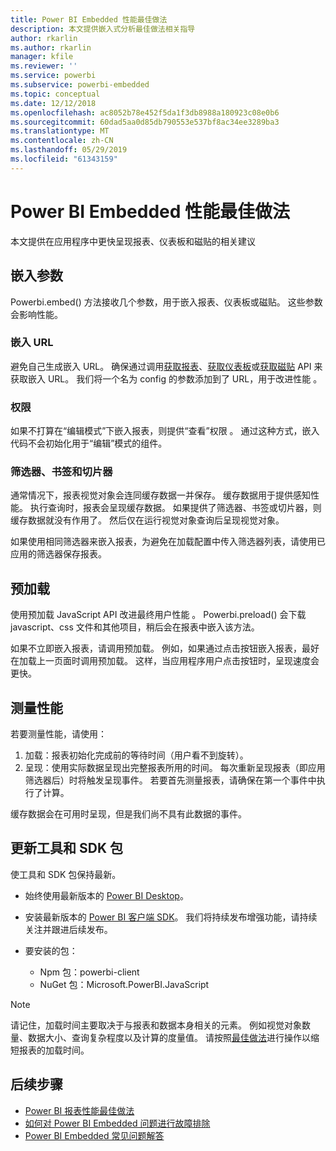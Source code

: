 ```yaml
---
title: Power BI Embedded 性能最佳做法
description: 本文提供嵌入式分析最佳做法相关指导
author: rkarlin
ms.author: rkarlin
manager: kfile
ms.reviewer: ''
ms.service: powerbi
ms.subservice: powerbi-embedded
ms.topic: conceptual
ms.date: 12/12/2018
ms.openlocfilehash: ac8052b78e452f5da1f3db8988a180923c08e0b6
ms.sourcegitcommit: 60dad5aa0d85db790553e537bf8ac34ee3289ba3
ms.translationtype: MT
ms.contentlocale: zh-CN
ms.lasthandoff: 05/29/2019
ms.locfileid: "61343159"
---
```

# <a name="power-bi-embedded-performance-best-practices"></a>Power BI Embedded 性能最佳做法

本文提供在应用程序中更快呈现报表、仪表板和磁贴的相关建议

## <a name="embed-parameters"></a>嵌入参数

Powerbi.embed() 方法接收几个参数，用于嵌入报表、仪表板或磁贴。 这些参数会影响性能。

### <a name="embed-url"></a>嵌入 URL

避免自己生成嵌入 URL。 确保通过调用[获取报表](/rest/api/power-bi/reports/getreportsingroup)、[获取仪表板](/rest/api/power-bi/dashboards/getdashboardsingroup)或[获取磁贴](/rest/api/power-bi/dashboards/gettilesingroup) API 来获取嵌入 URL。 我们将一个名为 config 的参数添加到了 URL，用于改进性能  。

### <a name="permissions"></a>权限

如果不打算在“编辑模式”下嵌入报表，则提供“查看”权限   。 通过这种方式，嵌入代码不会初始化用于“编辑”模式的组件。

### <a name="filters-bookmarks-and-slicers"></a>筛选器、书签和切片器

通常情况下，报表视觉对象会连同缓存数据一并保存。 缓存数据用于提供感知性能。 执行查询时，报表会呈现缓存数据。 如果提供了筛选器、书签或切片器，则缓存数据就没有作用了。 然后仅在运行视觉对象查询后呈现视觉对象。

如果使用相同筛选器来嵌入报表，为避免在加载配置中传入筛选器列表，请使用已应用的筛选器保存报表。

## <a name="preload"></a>预加载

使用预加载 JavaScript API 改进最终用户性能  。
Powerbi.preload() 会下载 javascript、css 文件和其他项目，稍后会在报表中嵌入该方法。

如果不立即嵌入报表，请调用预加载。 例如，如果通过点击按钮嵌入报表，最好在加载上一页面时调用预加载。 这样，当应用程序用户点击按钮时，呈现速度会更快。

## <a name="measure-performance"></a>测量性能

若要测量性能，请使用：

1. 加载：报表初始化完成前的等待时间（用户看不到旋转）。
2. 呈现：使用实际数据呈现出完整报表所用的时间。 每次重新呈现报表（即应用筛选器后）时将触发呈现事件。 若要首先测量报表，请确保在第一个事件中执行了计算。

缓存数据会在可用时呈现，但是我们尚不具有此数据的事件。

## <a name="update-tools-and-sdk-packages"></a>更新工具和 SDK 包

使工具和 SDK 包保持最新。

* 始终使用最新版本的 [Power BI Desktop](https://powerbi.microsoft.com/desktop/)。

* 安装最新版本的 [Power BI 客户端 SDK](https://github.com/Microsoft/PowerBI-JavaScript)。 我们将持续发布增强功能，请持续关注并跟进后续发布。

* 要安装的包：
    * Npm 包：powerbi-client
    * NuGet 包：Microsoft.PowerBI.JavaScript

> [!Note]
> 请记住，加载时间主要取决于与报表和数据本身相关的元素。 例如视觉对象数量、数据大小、查询复杂程度以及计算的度量值。 请按照[最佳做法](../power-bi-reports-performance.md)进行操作以缩短报表的加载时间。

## <a name="next-steps"></a>后续步骤

* [Power BI 报表性能最佳做法](../power-bi-reports-performance.md)
* [如何对 Power BI Embedded 问题进行故障排除](embedded-troubleshoot.md)
* [Power BI Embedded 常见问题解答](embedded-faq.md)
